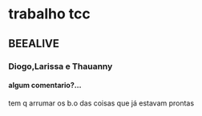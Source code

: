 # trabalho tcc


## BEEALIVE


### Diogo,Larissa e Thauanny



#### algum comentario?...

tem q arrumar os b.o das coisas que já estavam prontas